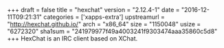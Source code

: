 +++
draft = false
title = "hexchat"
version = "2.12.4-1"
date = "2016-12-11T09:21:31"
categories = ['xapps-extra']
upstreamurl = "http://hexchat.github.io/"
arch = "x86_64"
size = "1150048"
usize = "6272320"
sha1sum = "241979977f49a4003241f9303474aaa35860c5d8"
+++
HexChat is an IRC client based on XChat.
